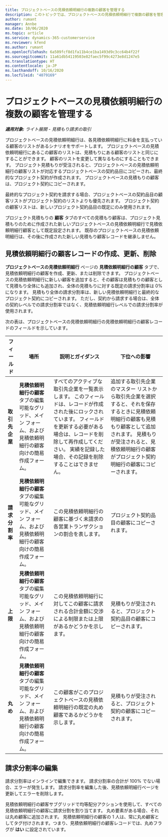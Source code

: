 ```yaml
---
title: プロジェクトベースの見積依頼明細行の複数の顧客を管理する
description: このトピックでは、プロジェクトベースの見積依頼明細行で複数の顧客を管理する方法について説明します。
author: rumant
manager: Annbe
ms.date: 10/06/2020
ms.topic: article
ms.service: dynamics-365-customerservice
ms.reviewer: kfend
ms.author: rumant
ms.openlocfilehash: 6a509fcf8d1fa11b4ce1ba1493d9c3cc64b4f22f
ms.sourcegitcommit: 11a61db54119503e82faec5f99c4273e8d1247e5
ms.translationtype: HT
ms.contentlocale: ja-JP
ms.lasthandoff: 10/16/2020
ms.locfileid: "4079169"
---
```

# <a name="managing-multiple-customers-on-project-based-quote-lines"></a>プロジェクトベースの見積依頼明細行の複数の顧客を管理する

_**適用対象:** ライト展開 - 見積もり請求の取引_

プロジェクトベースの見積依頼明細行は、各見積依頼明細行に料金を支払っている顧客のリストがあるシナリオをサポートします。 プロジェクトベースの見積依頼明細行にあるこの顧客のリストは、見積もりにある顧客のリストと同じにすることができます。 顧客のリストを変更して異なるものにすることもできます。 プロジェクト見積もりが受注されると、プロジェクトベースの見積依頼明細行の顧客リストが対応するプロジェクトベースの契約品目にコピーされ、最終的なプロジェクト契約が作成されます。 プロジェクトベースの見積もりの顧客は、プロジェクト契約にコピーされます。

最終的なプロジェクト契約を請求する場合、プロジェクトベースの契約品目の顧客リストがプロジェクト契約のリストよりも優先されます。 プロジェクト契約の顧客リストは、新しいプロジェクト契約品目の既定にのみ使用されます。

プロジェクト見積もりの **顧客** タブのすべての見積もり顧客は、プロジェクト見積もりのために作成された新しいプロジェクトベースの見積依頼明細行で見積依頼明細行顧客として既定設定されます。 既存のプロジェクトベースの見積依頼明細行は、その後に作成された新しい見積もり顧客レコードを継承しません。

## <a name="create-update-or-delete-a-quote-line-customer-record"></a>見積依頼明細行の顧客レコードの作成、更新、削除

**プロジェクトベースの見積依頼明細行** ページの **見積依頼明細行の顧客** タブで、見積依頼明細行の顧客を作成、更新、または削除できます。 プロジェクトベースの見積依頼明細行に新しい顧客を追加すると、その顧客は見積もりの顧客として見積もり全体にも追加され、全体の見積もりに対する既定の請求分割率は 0% になります。 見積もり全体の請求分割率は、新しい見積依頼明細行と最終的なプロジェクト契約にコピーされます。 ただし、契約から請求する場合は、全体の契約レベルでの請求分割率ではなく、見積依頼明細行レベルでの請求分割率が使用されます。 

次の表は、プロジェクトベースの見積依頼明細行の見積依頼明細行の顧客レコードのフィールドを示しています。

| フィールド | 場所 | 説明とガイダンス | 下位への影響 |
| --- | --- | --- | --- |
| **取引先企業** | **見積依頼明細行の顧客** タブの編集可能なグリッド、メイン フォーム、および見積依頼明細行の顧客向けの簡易作成フォーム。 | すべてのアクティブな取引先企業を一覧表示します。 このフィールドは、レコードが作成された後にロックされています。 フィールドを更新する必要がある場合は、レコードを削除して再作成してください。 実績を記録した場合、その記録を削除することはできません。 | 追加する取引先企業のマスター リストから取引先企業を選択すると、それを保存するときに見積依頼明細行の顧客も見積もり顧客として追加されます。 見積もりが受注されると、見積依頼明細行の顧客がプロジェクト契約明細行の顧客にコピーされます。 |
| **請求分割率** | **見積依頼明細行の顧客** タブの編集可能なグリッド、メイン フォーム、および見積依頼明細行の顧客向けの簡易作成フォーム。 | この見積依頼明細行の顧客に基づく未請求の各営業トランザクションの割合を表します。 | プロジェクト契約品目の顧客にコピーされます。 |
| **上限** | **見積依頼明細行の顧客** タブの編集可能なグリッド、メイン フォーム、および見積依頼明細行の顧客向けの簡易作成フォーム。 | この見積依頼明細行に対してこの顧客に請求される合計金額に交渉による制限または上限があるかどうかを示します。 | 見積もりが受注されると、プロジェクト契約品目の顧客にコピーされます。 |
| **丸め** | **見積依頼明細行の顧客** タブの編集可能なグリッド、メイン フォーム、および見積依頼明細行の顧客向けの簡易作成フォーム。 | この顧客がこのプロジェクトベースの見積依頼明細行の既定の丸め顧客であるかどうかを示します。 | 見積もりが受注されると、プロジェクト契約の顧客にコピーされます。 |

## <a name="edit-billing-split-percentages"></a>請求分割率の編集

請求分割率はインラインで編集できます。 請求分割率の合計が 100% でない場合、エラーが発生します。 請求分割率を編集した後、見積依頼明細行ページを更新してエラーを削除します。

見積依頼明細行の顧客サブグリッドで均等配分アクションを使用して、すべての見積依頼明細行の顧客に請求分割を割り当てます。 丸め要素がある場合、それは丸め顧客に追加されます。 見積依頼明細行の顧客の 1 人は、常に丸め顧客としてタグ付けされます。つまり、見積依頼明細行の顧客レコードでは、丸めフラグが **はい** に設定されています。 
